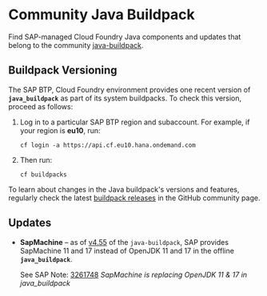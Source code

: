 <!-- loio4e2f2b506c2d4ea49f808fee70bc2fe6 -->

# Community Java Buildpack

Find SAP-managed Cloud Foundry Java components and updates that belong to the community [java-buildpack](https://github.com/cloudfoundry/java-buildpack).



<a name="loio4e2f2b506c2d4ea49f808fee70bc2fe6__section_kfn_ldv_f5b"/>

## Buildpack Versioning

The SAP BTP, Cloud Foundry environment provides one recent version of **`java_buildpack`** as part of its system buildpacks. To check this version, proceed as follows:

1.  Log in to a particular SAP BTP region and subaccount. For example, if your region is **eu10**, run:

    ```
    cf login -a https://api.cf.eu10.hana.ondemand.com
    ```

2.  Then run:

    ```
    cf buildpacks
    ```


To learn about changes in the Java buildpack's versions and features, regularly check the latest [buildpack releases](https://github.com/cloudfoundry/java-buildpack/releases) in the GitHub community page.



<a name="loio4e2f2b506c2d4ea49f808fee70bc2fe6__section_drm_2w2_31c"/>

## Updates

-   **SapMachine** – as of [v4.55](https://github.com/cloudfoundry/java-buildpack/releases/tag/v4.55) of the `java-buildpack`, SAP provides SapMachine 11 and 17 instead of OpenJDK 11 and 17 in the offline **`java_buildpack`**.

    See SAP Note: [3261748](https://me.sap.com/notes/3261748) *SapMachine is replacing OpenJDK 11 & 17 in java\_buildpack*


